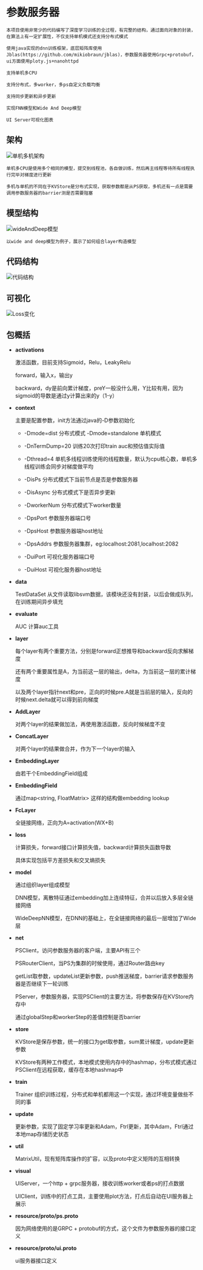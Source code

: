 # 参数服务器

    本项目使用非常少的代码编写了深度学习训练的全过程，有完整的结构，通过面向对象的封装，在算法上有一定扩展性，不仅支持单机模式还支持分布式模式

    使用java实现的dnn训练框架，底层矩阵库使用Jblas(https://github.com/mikiobraun/jblas)，参数服务器使用Grpc+protobuf，ui方面使用ploty.js+nanohttpd

    支持单机多CPU

    支持分布式，多worker，多ps自定义负载均衡
    
    支持同步更新和异步更新

    实现FNN模型和Wide And Deep模型
    
    UI Server可视化图表

## 架构

![](./src/main/resources/structure.png "单机多机架构")

    单机多CPU是使用多个相同的模型，提交到线程池，各自做训练，然后再主线程等待所有线程执行完毕对梯度进行更新

    多机与单机的不同在于KVStore是分布式实现，获取参数都是从PS获取，多机还有一点是需要调用参数服务器的barrier测是否需要阻塞
    

## 模型结构

![](./src/main/resources/model.png "wideAndDeep模型")
    
    以wide and deep模型为例子，展示了如何组合layer构造模型

## 代码结构

![](./src/main/resources/code.png "代码结构")

## 可视化

![](./src/main/resources/ui.jpg "Loss变化")


## 包概括

- __activations__

    激活函数，目前支持Sigmoid，Relu，LeakyRelu

    forward，输入x，输出y

    backward，dy是前向累计梯度，preY一般没什么用，Y比较有用，因为sigmoid的导数是通过y计算出来的y（1-y）

- __context__

    主要是配置参数，init方法通过java的-D参数初始化

    - -Dmode=dist 分布式模式 -Dmode=standalone 单机模式

    - -DnTermDump=20 训练20次打印train auc和预估值实际值

    - -Dthread=4 单机多线程训练使用的线程数量，默认为cpu核心数，单机多线程训练会同步对梯度做平均
    
    - -DisPs 分布式模式下当前节点是否是参数服务器
    
    - -DisAsync 分布式模式下是否异步更新
    
    - -DworkerNum 分布式模式下worker数量
    
    - -DpsPort 参数服务器端口号
    
    - -DpsHost 参数服务器端host地址
    
    - -DpsAddrs 参数服务器集群，eg:localhost:2081,localhost:2082
    
    - -DuiPort 可视化服务器端口号
        
    - -DuiHost 可视化服务器host地址

- __data__

    TestDataSet 从文件读取libsvm数据，该模块还没有封装，以后会做成队列，在训练期间异步填充

- __evaluate__

    AUC 计算auc工具

- __layer__

    每个layer有两个重要方法，分别是forward正想推导和backward反向求解梯度
    
    还有两个重要属性是A，为当前这一层的输出，delta，为当前这一层的累计梯度
    
    以及两个layer指针next和pre，正向的时候pre.A就是当前层的输入，反向的时候next.delta就可以得到前向梯度

- __AddLayer__

    对两个layer的结果做加法，再使用激活函数，反向时候梯度不变

- __ConcatLayer__

    对两个layer的结果做合并，作为下一个layer的输入

- __EmbeddingLayer__

    由若干个EmbeddingField组成

- __EmbeddingField__

    通过map<string, FloatMatrix> 这样的结构做embedding lookup

- __FcLayer__

    全链接网络，正向为A=activation(WX+B)

- __loss__

    计算损失，forward接口计算损失值，backward计算损失函数导数
    
    具体实现包括平方差损失和交叉熵损失

- __model__

    通过组织layer组成模型
    
    DNN模型，离散特征通过embedding加上连续特征，合并以后放入多层全链接网络
    
    WideDeepNN模型，在DNN的基础上，在全链接网络的最后一层增加了Wide层

- __net__

    PSClient，访问参数服务器的客户端，主要API有三个
    
    PSRouterClient，当PS为集群的时候使用，通过Router路由key
    
    getList取参数，updateList更新参数，push推送梯度，barrier请求参数服务器是否继续下一轮训练
    
    PServer，参数服务器，实现PSClient的主要方法，将参数保存在KVStore内存中
    
    通过globalStep和workerStep的差值控制是否barrier

- __store__

    KVStore是保存参数，统一的接口为get取参数，sum累计梯度，update更新参数
    
    KVStore有两种工作模式，本地模式使用内存中的hashmap，分布式模式通过PSClient在远程获取，缓存在本地hashmap中

- __train__

    Trainer 组织训练过程，分布式和单机都用这一个实现，通过环境变量做些不同的事

- __update__

    更新参数，实现了固定学习率更新和Adam，Ftrl更新，其中Adam，Ftrl通过本地map存储历史状态

- __util__

    MatrixUtil，现有矩阵库操作的扩容，以及proto中定义矩阵的互相转换
    
- __visual__

    UIServer，一个http + grpc服务器，接收训练worker或者ps的打点数据
    
    UIClient，训练中的打点工具，主要使用plot方法，打点后自动在UI服务器上展示 

- __resource/proto/ps.proto__

    因为网络使用的是GRPC + protobuf的方式，这个文件为参数服务器的接口定义

- __resource/proto/ui.proto__

    ui服务器接口定义


